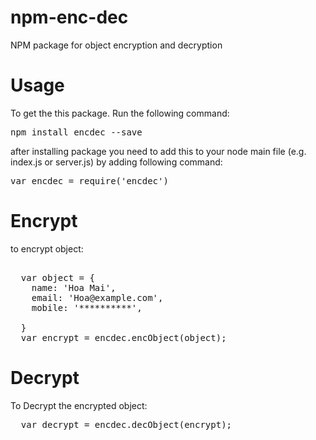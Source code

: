 # npm-enc-dec
NPM package for object encryption and decryption

# Usage
To get the this package. Run the following command:
<pre>npm install encdec --save</pre>

after installing package you need to add this to your node main file (e.g. index.js or server.js) by adding following command:

<pre>var encdec = require('encdec')</pre>

# Encrypt
to encrypt object: 
<pre>

  var object = {
    name: 'Hoa Mai',
    email: 'Hoa@example.com',
    mobile: '**********',

  }
  var encrypt = encdec.encObject(object);
</pre>

# Decrypt

To Decrypt the encrypted object:
<pre>
  var decrypt = encdec.decObject(encrypt);
</pre>
